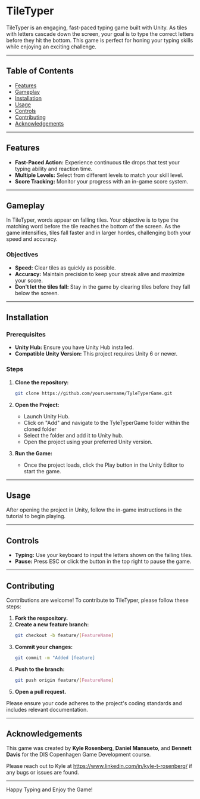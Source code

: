 # TileTyper

TileTyper is an engaging, fast-paced typing game built with Unity. As tiles with letters cascade down the screen, your goal is to type the correct letters before they hit the bottom. This game is perfect for honing your typing skills while enjoying an exciting challenge.

---

## Table of Contents

- [Features](#features)
- [Gameplay](#gameplay)
- [Installation](#installation)
- [Usage](#usage)
- [Controls](#controls)
- [Contributing](#contributing)
- [Acknowledgements](#acknowledgements)

---

## Features

- **Fast-Paced Action:** Experience continuous tile drops that test your typing ability and reaction time.
- **Multiple Levels:** Select from different levels to match your skill level.
- **Score Tracking:** Monitor your progress with an in-game score system.

---

## Gameplay

In TileTyper, words appear on falling tiles. Your objective is to type the matching word before the tile reaches the bottom of the screen. As the game intensifies, tiles fall faster and in larger hordes, challenging both your speed and accuracy.

### Objectives

- **Speed:** Clear tiles as quickly as possible.
- **Accuracy:** Maintain precision to keep your streak alive and maximize your score.
- **Don't let the tiles fall:** Stay in the game by clearing tiles before they fall below the screen.

---

## Installation

### Prerequisites

- **Unity Hub:** Ensure you have Unity Hub installed.
- **Compatible Unity Version:** This project requires Unity 6 or newer.

### Steps

1. **Clone the repository:**

   ```bash
   git clone https://github.com/yourusername/TyleTyperGame.git

   ```

2. **Open the Project:**

   - Launch Unity Hub.
   - Click on "Add" and navigate to the TyleTyperGame folder within the cloned folder
   - Select the folder and add it to Unity hub.
   - Open the project using your preferred Unity version.

3. **Run the Game:**
   - Once the project loads, click the Play button in the Unity Editor to start the game.

---

## Usage

After opening the project in Unity, follow the in-game instructions in the tutorial to begin playing.

---

## Controls

- **Typing:** Use your keyboard to input the letters shown on the falling tiles.
- **Pause:** Press ESC or click the button in the top right to pause the game.

---

## Contributing

Contributions are welcome! To contribute to TileTyper, please follow these steps:

1. **Fork the respository.**
2. **Create a new feature branch:**
   ```bash
   git checkout -b feature/[FeatureName]
   ```
3. **Commit your changes:**
   ```bash
   git commit -m "Added [feature]
   ```
4. **Push to the branch:**
   ```bash
   git push origin feature/[FeatureName]
   ```
5. **Open a pull request.**

Please ensure your code adheres to the project's coding standards and includes relevant documentation.

---

## Acknowledgements

This game was created by **Kyle Rosenberg**, **Daniel Mansueto**, and **Bennett Davis** for the DIS Copenhagen Game Development course.

Please reach out to Kyle at https://www.linkedin.com/in/kyle-t-rosenberg/ if any bugs or issues are found.

---

Happy Typing and Enjoy the Game!
